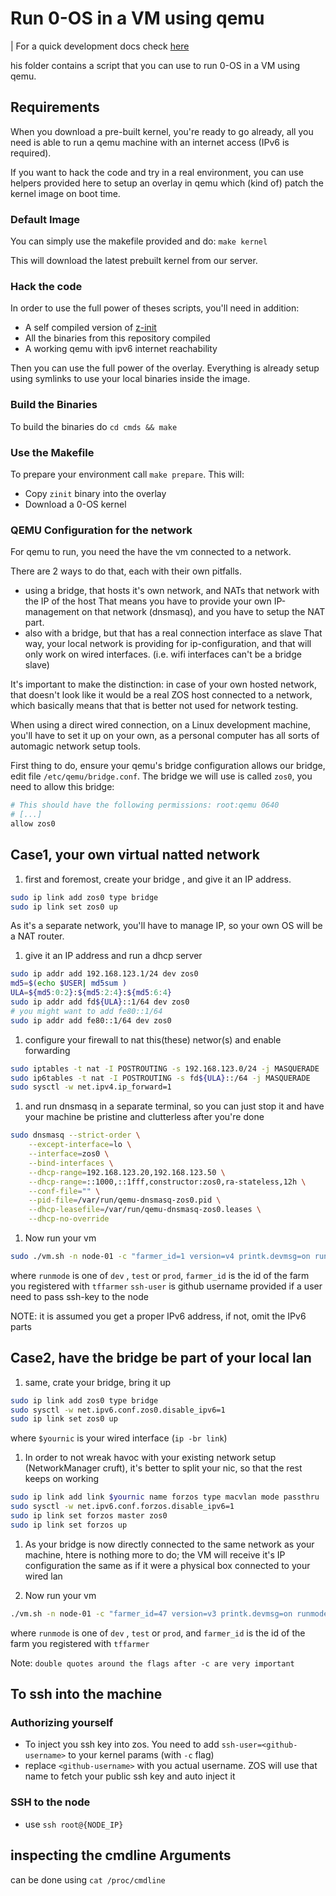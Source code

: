 # Run 0-OS in a VM using qemu

| For a quick development docs check [here](../docs/development/README.md)

his folder contains a script that you can use to run 0-OS in a VM using qemu.

## Requirements

When you download a pre-built kernel, you're ready to go already, all you need
is able to run a qemu machine with an internet access (IPv6 is required).

If you want to hack the code and try in a real environment, you can use helpers provided here
to setup an overlay in qemu which (kind of) patch the kernel image on boot time.

### Default Image

You can simply use the makefile provided and do: `make kernel`

This will download the latest prebuilt kernel from our server.

### Hack the code

In order to use the full power of theses scripts, you'll need in addition:

- A self compiled version of [z-init](https://github.com/threefoldtech/zinit/)
- All the binaries from this repository compiled
- A working qemu with ipv6 internet reachability

Then you can use the full power of the overlay. Everything is already setup using symlinks
to use your local binaries inside the image.

### Build the Binaries

To build the binaries do `cd cmds && make`

### Use the Makefile

To prepare your environment call `make prepare`. This will:

- Copy `zinit` binary into the overlay
- Download a 0-OS kernel

### QEMU Configuration for the network

For qemu to run, you need the have the vm connected to a network.

There are 2 ways to do that, each with their own pitfalls.

- using a bridge, that hosts it's own network, and NATs that network with the IP of the host
  That means you have to provide your own IP-management on that network (dnsmasq), and you have to setup the NAT part.
- also with a bridge, but that has a real connection  interface as slave
  That way, your local network is providing for ip-configuration, and that will only work on wired interfaces. (i.e. wifi interfaces can't be a bridge slave)

It's important to make the distinction: in case of your own hosted network, that doesn't look like it would be a real ZOS host connected to a network, which basically means that that is better not used for network testing.

When using a direct wired connection, on a Linux development machine, you'll have to set it up on your own, as a personal computer has all sorts of automagic network setup tools.

First thing to do, ensure your qemu's bridge configuration allows our bridge, edit file `/etc/qemu/bridge.conf`.
The bridge we will use is called `zos0`, you need to allow this bridge:

```bash
# This should have the following permissions: root:qemu 0640
# [...]
allow zos0
```

## Case1, your own virtual natted network

1. first and foremost, create your bridge , and give it an IP address.

```bash
sudo ip link add zos0 type bridge
sudo ip link set zos0 up
```

As it's a separate network, you'll have to manage IP, so your own OS will be a NAT router.

1. give it an IP address and run a dhcp server

```bash
sudo ip addr add 192.168.123.1/24 dev zos0
md5=$(echo $USER| md5sum )
ULA=${md5:0:2}:${md5:2:4}:${md5:6:4}
sudo ip addr add fd${ULA}::1/64 dev zos0
# you might want to add fe80::1/64
sudo ip addr add fe80::1/64 dev zos0
```

1. configure your firewall to nat this(these) networ(s) and enable forwarding

```bash
sudo iptables -t nat -I POSTROUTING -s 192.168.123.0/24 -j MASQUERADE
sudo ip6tables -t nat -I POSTROUTING -s fd${ULA}::/64 -j MASQUERADE
sudo sysctl -w net.ipv4.ip_forward=1
```

1. and run dnsmasq in a separate terminal, so you can just stop it and have your machine be pristine and clutterless after you're done

```bash
sudo dnsmasq --strict-order \
    --except-interface=lo \
    --interface=zos0 \
    --bind-interfaces \
    --dhcp-range=192.168.123.20,192.168.123.50 \
    --dhcp-range=::1000,::1fff,constructor:zos0,ra-stateless,12h \
    --conf-file="" \
    --pid-file=/var/run/qemu-dnsmasq-zos0.pid \
    --dhcp-leasefile=/var/run/qemu-dnsmasq-zos0.leases \
    --dhcp-no-override
```

1. Now run your vm

```bash
sudo ./vm.sh -n node-01 -c "farmer_id=1 version=v4 printk.devmsg=on runmode=dev ssh-user=<github username>"
```

where `runmode` is one of `dev` , `test`  or `prod`,
      `farmer_id` is the id of the farm you registered with `tffarmer`
      `ssh-user` is github username provided if a user need to pass ssh-key to the node

NOTE: it is assumed you get a proper IPv6 address, if not, omit the IPv6 parts

## Case2, have the bridge be part of your local lan

1. same, crate your bridge, bring it up

```bash
sudo ip link add zos0 type bridge
sudo sysctl -w net.ipv6.conf.zos0.disable_ipv6=1
sudo ip link set zos0 up
```

where `$yournic` is your wired interface (`ip -br link`)

1. In order to not wreak havoc with your existing network setup (NetworkManager cruft),   it's better to split your nic, so that the rest keeps on working

```bash
sudo ip link add link $yournic name forzos type macvlan mode passthru
sudo sysctl -w net.ipv6.conf.forzos.disable_ipv6=1
sudo ip link set forzos master zos0
sudo ip link set forzos up
```

1. As your bridge is now directly connected to the same network as your machine, htere is nothing more to do; the VM will receive it's IP configuration the same as if it were a physical box connected to your wired lan

1. Now run your vm

```bash
./vm.sh -n node-01 -c "farmer_id=47 version=v3 printk.devmsg=on runmode=dev"
```

where `runmode` is one of `dev` , `test`  or `prod`,
and `farmer_id` is the id of the farm you registered with `tffarmer`

Note: `double quotes around the flags after -c are very important`

## To ssh into the machine

### Authorizing yourself

- To inject you ssh key into zos. You need to add `ssh-user=<github-username>` to your kernel params (with `-c` flag)
- replace `<github-username>` with you actual username. ZOS will use that name to fetch your public ssh key and auto inject it

### SSH to the node

- use `ssh root@{NODE_IP}`

## inspecting the cmdline Arguments

can be done using `cat /proc/cmdline`
